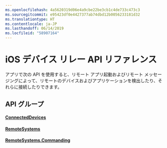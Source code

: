 ```yaml
---
ms.openlocfilehash: 4a5620319d06e4a9cbe22be3cb1c4de733c473c3
ms.sourcegitcommit: e95423df0e4427377ab74dbd12b0056233181d32
ms.translationtype: HT
ms.contentlocale: ja-JP
ms.lasthandoff: 06/14/2019
ms.locfileid: "58907164"
---
```

# <a name="ios-device-relay-api-reference"></a>iOS デバイス リレー API リファレンス

アプリで次の API を使用すると、リモート アプリ起動およびリモート メッセージングによって、リモートのデバイスおよびアプリケーションを検出したり、それらに接続したりできます。

## <a name="api-groups"></a>API グループ

#### <a name="connecteddevicesobjectivec-apiconnecteddevicesindexmd"></a>[ConnectedDevices](../objectivec-api/connecteddevices/index.md)
#### <a name="remotesystemsobjectivec-apiremotesystemsindexmd"></a>[RemoteSystems](../objectivec-api/remotesystems/index.md)
#### <a name="remotesystemscommandingobjectivec-apiremotesystemscommandingindexmd"></a>[RemoteSystems.Commanding](../objectivec-api/remotesystems.commanding/index.md)